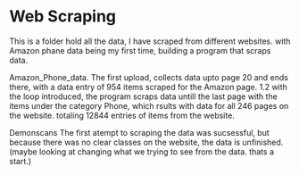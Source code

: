 # Web Scraping 
This is a folder hold all the data, I have scraped from different websites. 
with Amazon phane data being my first time, building a program that scraps data.

Amazon_Phone_data.
The first upload, collects data upto page 20 and ends there, with a data entry of 954 items scraped for the Amazon page.
1.2 
with the loop introduced, the program scraps data untill the last page with the items under the category Phone, which rsults with data for all 246 pages on the website. totaling 12844 entries of items from the website.

Demonscans 
The first atempt to scraping the data was sucsessful, but because there was no clear classes on the website, the data is unfinished. (maybe looking at changing what we trying to see from the data. thats a start.)
